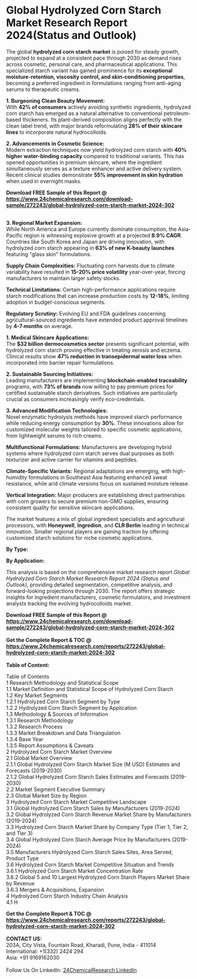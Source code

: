 <h1>Global Hydrolyzed Corn Starch Market Research Report 2024(Status and Outlook)</h1><p>The global <strong>hydrolyzed corn starch market</strong> is poised for steady growth, projected to expand at a consistent pace through 2030 as demand rises across cosmetic, personal care, and pharmaceutical applications. This specialized starch variant has gained prominence for its <strong>exceptional moisture-retention, viscosity control, and skin-conditioning properties</strong>, becoming a preferred ingredient in formulations ranging from anti-aging serums to therapeutic creams.</p><p><strong>1. Burgeoning Clean Beauty Movement:</strong><br>
With <strong>42% of consumers</strong> actively avoiding synthetic ingredients, hydrolyzed corn starch has emerged as a natural alternative to conventional petroleum-based thickeners. Its plant-derived composition aligns perfectly with the clean label trend, with major brands reformulating <strong>28% of their skincare lines</strong> to incorporate natural hydrocolloids.</p><p><strong>2. Advancements in Cosmetic Science:</strong><br>
Modern extraction techniques now yield hydrolyzed corn starch with <strong>40% higher water-binding capacity</strong> compared to traditional variants. This has opened opportunities in premium skincare, where the ingredient simultaneously serves as a texture enhancer and active delivery system. Recent clinical studies demonstrate <strong>55% improvement in skin hydration</strong> when used in overnight masks.</p><div><b>Download FREE Sample of this Report @ 
            <a href="https://www.24chemicalresearch.com/download-sample/272243/global-hydrolyzed-corn-starch-market-2024-302">
            https://www.24chemicalresearch.com/download-sample/272243/global-hydrolyzed-corn-starch-market-2024-302</a></b></div><br><p><strong>3. Regional Market Expansion:</strong><br>
While North America and Europe currently dominate consumption, the Asia-Pacific region is witnessing explosive growth at a projected <strong>8.9% CAGR</strong>. Countries like South Korea and Japan are driving innovation, with hydrolyzed corn starch appearing in <strong>63% of new K-beauty launches</strong> featuring "glass skin" formulations.</p><p><strong>Supply Chain Complexities:</strong> Fluctuating corn harvests due to climate variability have resulted in <strong>15-20% price volatility</strong> year-over-year, forcing manufacturers to maintain larger safety stocks.</p><p><strong>Technical Limitations:</strong> Certain high-performance applications require starch modifications that can increase production costs by <strong>12-18%</strong>, limiting adoption in budget-conscious segments.</p><p><strong>Regulatory Scrutiny:</strong> Evolving EU and FDA guidelines concerning agricultural-sourced ingredients have extended product approval timelines by <strong>4-7 months</strong> on average.</p><p><strong>1. Medical Skincare Applications:</strong><br>
The <strong>$32 billion dermocosmetics sector</strong> presents significant potential, with hydrolyzed corn starch proving effective in treating xerosis and eczema. Clinical results show <strong>47% reduction in transepidermal water loss</strong> when incorporated into barrier repair formulations.</p><p><strong>2. Sustainable Sourcing Initiatives:</strong><br>
Leading manufacturers are implementing <strong>blockchain-enabled traceability</strong> programs, with <strong>73% of brands</strong> now willing to pay premium prices for certified sustainable starch derivatives. Such initiatives are particularly crucial as consumers increasingly verify eco-credentials.</p><p><strong>3. Advanced Modification Technologies:</strong><br>
Novel enzymatic hydrolysis methods have improved starch performance while reducing energy consumption by <strong>30%</strong>. These innovations allow for customized molecular weights tailored to specific cosmetic applications, from lightweight serums to rich creams.</p><p><strong>Multifunctional Formulations:</strong> Manufacturers are developing hybrid systems where hydrolyzed corn starch serves dual purposes as both texturizer and active carrier for vitamins and peptides.</p><p><strong>Climate-Specific Variants:</strong> Regional adaptations are emerging, with high-humidity formulations in Southeast Asia featuring enhanced sweat resistance, while arid climate versions focus on sustained moisture release.</p><p><strong>Vertical Integration:</strong> Major producers are establishing direct partnerships with corn growers to secure premium non-GMO supplies, ensuring consistent quality for sensitive skincare applications.</p><p>The market features a mix of global ingredient specialists and agricultural processors, with <strong>Honeywell</strong>, <strong>Ingredion</strong>, and <strong>CLR Berlin</strong> leading in technical innovation. Smaller regional players are gaining traction by offering customized starch solutions for niche cosmetic applications.</p><p><strong>By Type:</strong></p><p><strong>By Application:</strong></p><p>This analysis is based on the comprehensive market research report <em>Global Hydrolyzed Corn Starch Market Research Report 2024 (Status and Outlook)</em>, providing detailed segmentation, competitive analysis, and forward-looking projections through 2030. The report offers strategic insights for ingredient manufacturers, cosmetic formulators, and investment analysts tracking the evolving hydrocolloids market.</p><div><b>Download FREE Sample of this Report @ 
            <a href="https://www.24chemicalresearch.com/download-sample/272243/global-hydrolyzed-corn-starch-market-2024-302">
            https://www.24chemicalresearch.com/download-sample/272243/global-hydrolyzed-corn-starch-market-2024-302</a></b></div><br><div><b>Get the Complete Report & TOC @ 
            <a href="https://www.24chemicalresearch.com/reports/272243/global-hydrolyzed-corn-starch-market-2024-302">
            https://www.24chemicalresearch.com/reports/272243/global-hydrolyzed-corn-starch-market-2024-302</a></b></div><br>
            <b>Table of Content:</b><p>Table of Contents<br />
1 Research Methodology and Statistical Scope<br />
1.1 Market Definition and Statistical Scope of Hydrolyzed Corn Starch<br />
1.2 Key Market Segments<br />
1.2.1 Hydrolyzed Corn Starch Segment by Type<br />
1.2.2 Hydrolyzed Corn Starch Segment by Application<br />
1.3 Methodology & Sources of Information<br />
1.3.1 Research Methodology<br />
1.3.2 Research Process<br />
1.3.3 Market Breakdown and Data Triangulation<br />
1.3.4 Base Year<br />
1.3.5 Report Assumptions & Caveats<br />
2 Hydrolyzed Corn Starch Market Overview<br />
2.1 Global Market Overview<br />
2.1.1 Global Hydrolyzed Corn Starch Market Size (M USD) Estimates and Forecasts (2019-2030)<br />
2.1.2 Global Hydrolyzed Corn Starch Sales Estimates and Forecasts (2019-2030)<br />
2.2 Market Segment Executive Summary<br />
2.3 Global Market Size by Region<br />
3 Hydrolyzed Corn Starch Market Competitive Landscape<br />
3.1 Global Hydrolyzed Corn Starch Sales by Manufacturers (2019-2024)<br />
3.2 Global Hydrolyzed Corn Starch Revenue Market Share by Manufacturers (2019-2024)<br />
3.3 Hydrolyzed Corn Starch Market Share by Company Type (Tier 1, Tier 2, and Tier 3)<br />
3.4 Global Hydrolyzed Corn Starch Average Price by Manufacturers (2019-2024)<br />
3.5 Manufacturers Hydrolyzed Corn Starch Sales Sites, Area Served, Product Type<br />
3.6 Hydrolyzed Corn Starch Market Competitive Situation and Trends<br />
3.6.1 Hydrolyzed Corn Starch Market Concentration Rate<br />
3.6.2 Global 5 and 10 Largest Hydrolyzed Corn Starch Players Market Share by Revenue<br />
3.6.3 Mergers & Acquisitions, Expansion<br />
4 Hydrolyzed Corn Starch Industry Chain Analysis<br />
4.1 H</p><div><b>Get the Complete Report & TOC @ 
            <a href="https://www.24chemicalresearch.com/reports/272243/global-hydrolyzed-corn-starch-market-2024-302">
            https://www.24chemicalresearch.com/reports/272243/global-hydrolyzed-corn-starch-market-2024-302</a></b></div><br><b>CONTACT US:</b><br>
            203A, City Vista, Fountain Road, Kharadi, Pune, India - 411014<br>
            International: +1(332) 2424 294<br>
            Asia: +91 9169162030 <br><br>
            Follow Us On LinkedIn: <a href="https://www.linkedin.com/company/24chemicalresearch/">24ChemicalResearch LinkedIn</a>